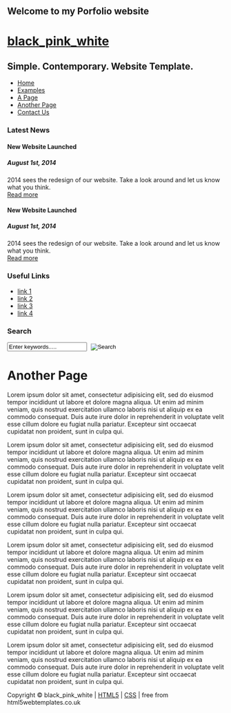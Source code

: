 ## Welcome to my Porfolio website

<!DOCTYPE HTML>
<html>

<head>
  <title> Layla's Portfolio </title>
  <meta name="description" content="website description" />
  <meta name="keywords" content="website keywords, website keywords" />
  <meta http-equiv="content-type" content="text/html; charset=UTF-8" />
  <link rel="stylesheet" type="text/css" href="style/style.css" title="style" />
</head>

<body>
  <div id="main">
    <div id="header">
      <div id="logo">
        <div id="logo_text">
          <!-- class="logo_colour", allows you to change the colour of the text -->
          <h1><a href="index.html">black<span class="logo_colour">_pink</span><span class="logo_colour2">_white</span></a></h1>
          <h2>Simple. Contemporary. Website Template.</h2>
        </div>
      </div>
      <div id="menubar">
        <ul id="menu">
          <!-- put class="selected" in the li tag for the selected page - to highlight which page you're on -->
          <li><a href="index.html">Home</a></li>
          <li><a href="examples.html">Examples</a></li>
          <li><a href="page.html">A Page</a></li>
          <li class="selected"><a href="another_page.html">Another Page</a></li>
          <li><a href="contact.html">Contact Us</a></li>
        </ul>
      </div>
    </div>
    <div id="site_content">
      <div class="sidebar">
        <!-- insert your sidebar items here -->
        <h3>Latest News</h3>
        <h4>New Website Launched</h4>
        <h5>August 1st, 2014</h5>
        <p>2014 sees the redesign of our website. Take a look around and let us know what you think.<br /><a href="#">Read more</a></p>
        <p></p>
        <h4>New Website Launched</h4>
        <h5>August 1st, 2014</h5>
        <p>2014 sees the redesign of our website. Take a look around and let us know what you think.<br /><a href="#">Read more</a></p>
        <h3>Useful Links</h3>
        <ul>
          <li><a href="#">link 1</a></li>
          <li><a href="#">link 2</a></li>
          <li><a href="#">link 3</a></li>
          <li><a href="#">link 4</a></li>
        </ul>
        <h3>Search</h3>
        <form method="post" action="#" id="search_form">
          <p>
            <input class="search" type="text" name="search_field" value="Enter keywords....." />
            <input name="search" type="image" style="border: 0; margin: 0 0 -9px 5px;" src="style/search.png" alt="Search" title="Search" />
          </p>
        </form>
      </div>
      <div id="content">
        <!-- insert the page content here -->
        <h1>Another Page</h1>
        <p>Lorem ipsum dolor sit amet, consectetur adipisicing elit, sed do eiusmod tempor incididunt ut labore et dolore magna aliqua. Ut enim ad minim veniam, quis nostrud exercitation ullamco laboris nisi ut aliquip ex ea commodo consequat. Duis aute irure dolor in reprehenderit in voluptate velit esse cillum dolore eu fugiat nulla pariatur. Excepteur sint occaecat cupidatat non proident, sunt in culpa qui.</p>
        <p>Lorem ipsum dolor sit amet, consectetur adipisicing elit, sed do eiusmod tempor incididunt ut labore et dolore magna aliqua. Ut enim ad minim veniam, quis nostrud exercitation ullamco laboris nisi ut aliquip ex ea commodo consequat. Duis aute irure dolor in reprehenderit in voluptate velit esse cillum dolore eu fugiat nulla pariatur. Excepteur sint occaecat cupidatat non proident, sunt in culpa qui.</p>
        <p>Lorem ipsum dolor sit amet, consectetur adipisicing elit, sed do eiusmod tempor incididunt ut labore et dolore magna aliqua. Ut enim ad minim veniam, quis nostrud exercitation ullamco laboris nisi ut aliquip ex ea commodo consequat. Duis aute irure dolor in reprehenderit in voluptate velit esse cillum dolore eu fugiat nulla pariatur. Excepteur sint occaecat cupidatat non proident, sunt in culpa qui.</p>
        <p>Lorem ipsum dolor sit amet, consectetur adipisicing elit, sed do eiusmod tempor incididunt ut labore et dolore magna aliqua. Ut enim ad minim veniam, quis nostrud exercitation ullamco laboris nisi ut aliquip ex ea commodo consequat. Duis aute irure dolor in reprehenderit in voluptate velit esse cillum dolore eu fugiat nulla pariatur. Excepteur sint occaecat cupidatat non proident, sunt in culpa qui.</p>
        <p>Lorem ipsum dolor sit amet, consectetur adipisicing elit, sed do eiusmod tempor incididunt ut labore et dolore magna aliqua. Ut enim ad minim veniam, quis nostrud exercitation ullamco laboris nisi ut aliquip ex ea commodo consequat. Duis aute irure dolor in reprehenderit in voluptate velit esse cillum dolore eu fugiat nulla pariatur. Excepteur sint occaecat cupidatat non proident, sunt in culpa qui.</p>
        <p>Lorem ipsum dolor sit amet, consectetur adipisicing elit, sed do eiusmod tempor incididunt ut labore et dolore magna aliqua. Ut enim ad minim veniam, quis nostrud exercitation ullamco laboris nisi ut aliquip ex ea commodo consequat. Duis aute irure dolor in reprehenderit in voluptate velit esse cillum dolore eu fugiat nulla pariatur. Excepteur sint occaecat cupidatat non proident, sunt in culpa qui.</p>
      </div>
    </div>
    <div id="footer">
      Copyright &copy; black_pink_white | <a href="http://validator.w3.org/check?uri=referer">HTML5</a> | <a href="http://jigsaw.w3.org/css-validator/check/referer">CSS</a> | free from html5webtemplates.co.uk
    </div>
  </div>
</body>
</html>

